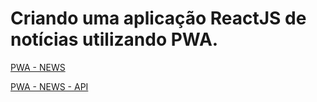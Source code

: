 # Criando uma aplicação ReactJS de notícias utilizando PWA.

[PWA - NEWS](./pwa-news)

[PWA - NEWS - API](./pwa-news-api)

